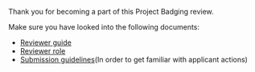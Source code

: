 Thank you for becoming a part of this Project Badging review.

Make sure you have looked into the following documents:
  - [Reviewer guide](https://github.com/badging/diversity-and-inclusion/reviewer-guide.md)
  - [Reviewer role](https://github.com/badging/diversity-and-inclusion/roles/reviewer.md)
  - [Submission guidelines](https://github.com/badging/project-diversity-and-inclusion/submission/guidelines.md)(In order to get familiar with applicant actions)



